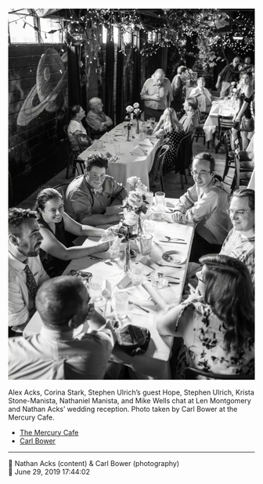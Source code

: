 ![Alex Acks, Corina Stark, Stephen Ulrich’s guest Hope, Stephen Ulrich, Krista Stone-Manista, Nathaniel Manista, and Mike Wells chat](assets/a24ce7fb9ebd7e007733c050ec377941.webp)

Alex Acks, Corina Stark, Stephen Ulrich’s guest Hope, Stephen Ulrich, Krista Stone-Manista, Nathaniel Manista, and Mike Wells chat at Len Montgomery and Nathan Acks’ wedding reception. Photo taken by Carl Bower at the Mercury Cafe.

* [The Mercury Cafe](http://mercurycafe.com)
* [Carl Bower](https://carlbowerphotos.com)

- - - -

<span aria-hidden="true">👥</span> Nathan Acks (content) & Carl Bower (photography)  
<span aria-hidden="true">📅</span> June 29, 2019 17:44:02
